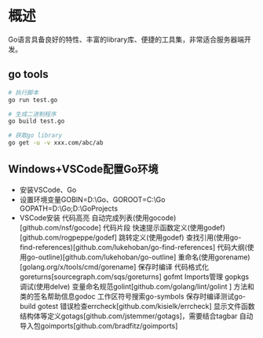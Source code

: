 # 概述
Go语言具备良好的特性、丰富的library库、便捷的工具集，非常适合服务器端开发。

## go tools
```bash
# 执行脚本
go run test.go

# 生成二进制程序
go build test.go

# 获取go library
go get -u -v xxx.com/abc/ab
```

## Windows+VSCode配置Go环境
+ 安装VSCode、Go
+ 设置环境变量GOBIN=D:\Go、GOROOT=C:\Go GOPATH=D:\Go;D:\GoProjects
+ VSCode安装
代码高亮
自动完成列表(使用gocode)[github.com/nsf/gocode]
代码片段
快速提示函数定义(使用godef)[github.com/rogpeppe/godef]
跳转定义(使用godef)
查找引用(使用go-find-references)[github.com/lukehoban/go-find-references]
代码大纲(使用go-outline)[github.com/lukehoban/go-outline]
重命名(使用gorename)[golang.org/x/tools/cmd/gorename]
保存时编译
代码格式化goreturns[sourcegraph.com/sqs/goreturns] gofmt
Imports管理 gopkgs
调试(使用delve)
变量命名规范golint[github.com/golang/lint/golint ]
方法和类的签名帮助信息godoc
工作区符号搜索go-symbols
保存时编译测试go-build gotest
错误检查errcheck[github.com/kisielk/errcheck]
显示文件函数结构体等定义gotags[github.com/jstemmer/gotags]，需要结合tagbar
自动导入包goimports[github.com/bradfitz/goimports]
